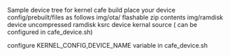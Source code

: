 Sample device tree for kernel cafe build
place your device config/prebuilt/files as follows
img/ota/	flashable zip contents
img/ramdisk	device uncompressed ramdisk
ksrc		device kernal source ( can be configured in cafe_device.sh)

configure KERNEL_CONFIG,DEVICE_NAME variable in cafe_device.sh
